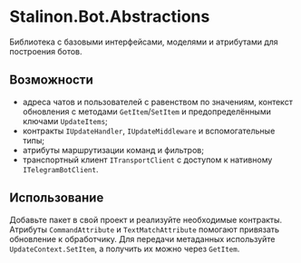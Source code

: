 # Stalinon.Bot.Abstractions

Библиотека с базовыми интерфейсами, моделями и атрибутами для построения ботов.

## Возможности
- адреса чатов и пользователей с равенством по значениям, контекст обновления с методами `GetItem`/`SetItem` и предопределёнными ключами `UpdateItems`;
- контракты `IUpdateHandler`, `IUpdateMiddleware` и вспомогательные типы;
- атрибуты маршрутизации команд и фильтров;
- транспортный клиент `ITransportClient` с доступом к нативному `ITelegramBotClient`.

## Использование
Добавьте пакет в свой проект и реализуйте необходимые контракты. Атрибуты `CommandAttribute` и `TextMatchAttribute` помогают привязать обновление к обработчику. Для передачи метаданных используйте `UpdateContext.SetItem`, а получить их можно через `GetItem`.
